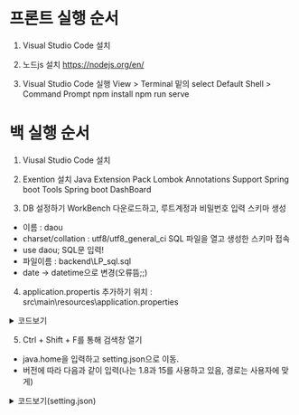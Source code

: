 # 프론트 실행 순서
1) Visual Studio Code 설치

2) 노드js 설치
https://nodejs.org/en/

3) Visual Studio Code 실행
 View > Terminal
 밑의 select Default Shell > Command Prompt
 npm install
 npm run serve
 
 
# 백 실행 순서

1) Viusal Studio Code 설치

2) Exention 설치
Java Extension Pack
Lombok Annotations Support
Spring boot Tools
Spring boot DashBoard

3) DB 설정하기
WorkBench 다운로드하고, 루트계정과 비밀번호 입력
스키마 생성
 - 이름 : daou
 - charset/collation : utf8/utf8_general_ci
SQL 파일을 열고 생성한 스키마 접속
 - use daou;
SQL문 입력!
  - 파일이름 : backend\LP_sql.sql
  - date -> datetime으로 변경(오류뜸;;)

4) application.propertis 추가하기
위치 : src\main\resources\application.properties
<details>
 <summary> 코드보기 </summary>
 
```sh
spring.datasource.driverClassName=com.mysql.cj.jdbc.Driver
spring.datasource.url=jdbc:mysql://localhost/[    ]?serverTimezone=UTC
spring.datasource.username=root
spring.datasource.password=[    ]

# Mail SMTP
spring.mail.host=smtp.gmail.com
spring.mail.port=587
spring.mail.username=[   ]
spring.mail.password=[   ]
spring.mail.properties.mail.smtp.starttls.enable=true
spring.mail.properties.mail.smtp.auth=true


spring.jpa.properties.hibernate.show_sql=true
# spring.jpa.generate-ddl=true
# spring.jpa.properties.hibernate.ddl-auto=create
## Multipart properties
# Enable multipart uploads
spring.servlet.multipart.enabled=true

# Max file size.
spring.servlet.multipart.max-file-size=200MB

# Max Request Size
spring.servlet.multipart.max-request-size=215MB

## File Storage Properties
# All files uploaded through the REST API will be stored in this directory
 
## 프로젝트내의 폴더에 업로드 파일을 설정하고 싶으면 16번째 줄처럼 
## 본인 PC의 특정 dir에 업로드 하고 싶으면 17번쨰 줄처럼 설정한다. 
#file.upload-dir=./uploads 
# file.upload-dir=/Users/multicampus/Documents/UPLOAD_FILES/Prolog
file.upload-dir=/home/ubuntu/Documents/UPLOAD_FILES/Prolog
server.servlet.context-path=/api

# Max Request Size
spring.servlet.multipart.max-request-size=215MB

## File Storage Properties
# All files uploaded through the REST API will be stored in this directory

## 프로젝트내의 폴더에 업로드 파일을 설정하고 싶으면 16번째 줄처럼 
## 본인 PC의 특정 dir에 업로드 하고 싶으면 17번쨰 줄처럼 설정한다. 
#file.upload-dir=./uploads 
# file.upload-dir=/Users/multicampus/Documents/UPLOAD_FILES/Prolog
file.upload-dir=/home/ubuntu/Documents/UPLOAD_FILES/Prolog


server.servlet.context-path=/api

```
</details>

5) Ctrl + Shift + F를 통해 검색창 열기
 - java.home을 입력하고 setting.json으로 이동.
 - 버전에 따라 다음과 같이 입력(나는 1.8과 15를 사용하고 있음, 경로는 사용자에 맞게)
 
 <details>
 <summary> 코드보기(setting.json) </summary>
```sh
 
 {
"java.home": "C:\\Program Files\\Java\\jdk-15",
"java.configuration.runtimes": [
    {
        "name": "JavaSE-1.8",
        "path": "C:\\Program Files\\Java\\jdk1.8.0_261", // 기존 1.8 JDK SE
      },
      {
        "name": "JavaSE-15",
        "path": "C:\\Program Files\\Java\\jdk-15", // Open JDK 14 SE
        "default": true
      }
],
"java.jdt.ls.vmargs": "-XX:+UseParallelGC -XX:GCTimeRatio=4 -XX:AdaptiveSizePolicyWeight=90 -Dsun.zip.disableMemoryMapping=true -Xmx1G -Xms100m -javaagent:\"c:\\Users\\User\\.vscode\\extensions\\gabrielbb.vscode-lombok-1.0.1\\server\\lombok.jar\"",
"editor.suggestSelection": "first",
"vsintellicode.modify.editor.suggestSelection": "automaticallyOverrodeDefaultValue"
}
```
</details>

6) 서버 실행후 스웨거 확인하기!
http://localhost:8080/api/swagger-ui.html
